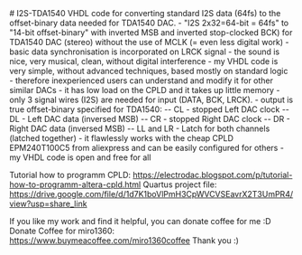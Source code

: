 <html>
<head>
  <meta name="google-site-verification" content="KVYhviWWxSWoijefKrz3K0BXvpN3d9fIpRF5soHNTNY" />
</head>

<body>
# I2S-TDA1540
VHDL code for converting standard I2S data (64fs) to the offset-binary data needed for TDA1540 DAC.
- "I2S 2x32=64-bit = 64fs" to "14-bit offset-binary" with inverted MSB and inverted stop-clocked BCK) for TDA1540 DAC (stereo) without the use of MCLK (= even less digital work)
- basic data synchronisation is incorporated on LRCK signal
- the sound is nice, very musical, clean, without digital interference
- my VHDL code is very simple, without advanced techniques, based mostly on standard logic
- therefore inexperienced users can understand and modify it for other similar DACs
- it has low load on the CPLD and it takes up little memory
- only 3 signal wires (I2S) are needed for input (DATA, BCK, LRCK).
- output is true offset-binary specified for TDA1540: 
--  CL - stopped Left DAC clock
--  DL - Left DAC data (inversed MSB)
--  CR - stopped Right DAC clock
--  DR - Right DAC data (inversed MSB)
--  LL and LR - Latch for both channels (latched together)
- it flawlessly works with the cheap CPLD EPM240T100C5 from aliexpress and can be easily configured for others
- my VHDL code is open and free for all

Tutorial how to programm CPLD: 
https://electrodac.blogspot.com/p/tutorial-how-to-programm-altera-cpld.html
Quartus project file: https://drive.google.com/file/d/1d7K1boVlPmH3CpWVCVSEavrX2T3UmPR4/view?usp=share_link

If you like my work and find it helpful, you can donate coffee for me :D 
Donate Coffee for miro1360: 
https://www.buymeacoffee.com/miro1360coffee
Thank you :)
</body>
</html>
